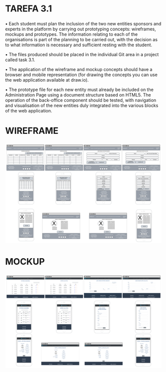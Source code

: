 # TAREFA 3.1
###  
• Each student must plan the inclusion of the two new entities sponsors and experts in the platform by carrying out prototyping concepts: wireframes, mockups and prototypes. The information relating to each of the organisations is part of the planning to be carried out, with the decision as to what information is necessary and sufficient resting with the student.

• The files produced should be placed in the individual Git area in a project called task 3.1.

• The application of the wireframe and mockup concepts should have a browser and mobile representation (for drawing the concepts you can use the web application available at draw.io).

• The prototype file for each new entity must already be included on the Administration Page using a document structure based on HTML5. The operation of the back-office component should be tested, with navigation and visualisation of the new entities duly integrated into the various blocks of the web application.

# WIREFRAME
###
![](https://github.com/inunes1904/tarefa-3.1/blob/main/WIREFRAME/WIREFRAME.png?raw=true)


# MOCKUP
###
![](https://github.com/inunes1904/tarefa-3.1/blob/main/MOCKUP/MOCKUP.png?raw=true)
